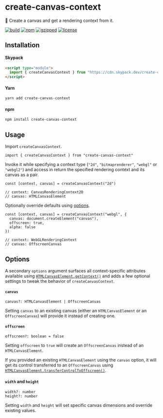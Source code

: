# create-canvas-context

🎨 Create a canvas and get a rendering context from it.

[![build](https://github.com/bouchenoiremarc/create-canvas-context/actions/workflows/ci.yml/badge.svg?branch=main)](https://github.com/bouchenoiremarc/create-canvas-context/actions/workflows/ci.yml) [![npm](https://img.shields.io/npm/v/create-canvas-context?color=%230cf)](https://www.npmjs.com/package/create-canvas-context) [![gzipped](https://img.shields.io/bundlephobia/minzip/create-canvas-context?label=gzipped&color=%2385f)](https://www.npmjs.com/package/create-canvas-context) [![license](https://img.shields.io/github/license/bouchenoiremarc/create-canvas-context?color=%23e4b)](https://github.com/bouchenoiremarc/create-canvas-context/blob/main/LICENSE)

## Installation

#### Skypack

```html
<script type="module">
  import { createCanvasContext } from "https://cdn.skypack.dev/create-canvas-context"
</script>
```

#### Yarn

```sh
yarn add create-canvas-context
```

#### npm

```sh
npm install create-canvas-context
```

## Usage

Import `createCanvasContext`.

```tsx
import { createCanvasContext } from "create-canvas-context"
```

Invoke it while specifying a context type (`"2d"`, `"bitmaprenderer"`, `"webgl"` or `"webgl2"`) and access in return the specified rendering context and its canvas as a pair.

```tsx
const [context, canvas] = createCanvasContext("2d")

// context: CanvasRenderingContext2D
// canvas: HTMLCanvasElement
```

Optionally override defaults using [options](#options).

```tsx
const [context, canvas] = createCanvasContext("webgl", {
  canvas: document.createElement("canvas"),
  offscreen: true,
  alpha: false
})

// context: WebGLRenderingContext
// canvas: OffscreenCanvas
```

## Options

A secondary `options` argument surfaces all context-specific attributes available using [`HTMLCanvasElement.getContext()`](https://developer.mozilla.org/en-US/docs/Web/API/HTMLCanvasElement/getContext) and adds a few optional settings to tweak the behavior of `createCanvasContext`.

#### `canvas`

```tsx
canvas?: HTMLCanvasElement | OffscreenCanvas
```

Setting `canvas` to an existing canvas (either an `HTMLCanvasElement` or an `OffscreenCanvas`) will provide it instead of creating one.

#### `offscreen`

```tsx
offscreen?: boolean = false
```

Setting `offscreen` to `true` will create an `OffscreenCanvas` instead of an `HTMLCanvasElement`.

If you provided an existing `HTMLCanvasElement` using the `canvas` option, it will get its control transferred to an `OffscreenCanvas` using [`HTMLCanvasElement.transferControlToOffscreen()`](https://developer.mozilla.org/en-US/docs/Web/API/HTMLCanvasElement/transferControlToOffscreen).

#### `width` and `height`

```tsx
width?: number
height?: number
```

Setting `width` and `height` will set specific canvas dimensions and override existing values.
